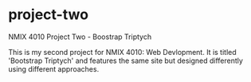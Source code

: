 # project-two
 NMIX 4010 Project Two - Boostrap Triptych

This is my second project for NMIX 4010: Web Devlopment. It is titled 'Bootstrap Triptych' and features the same site but designed differently using different approaches. 